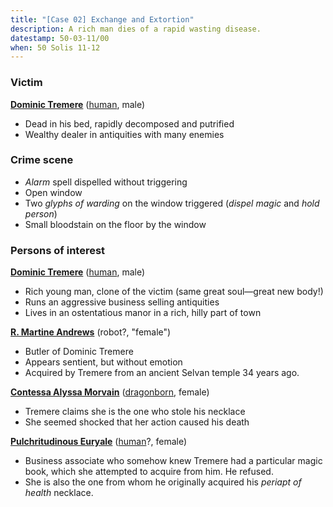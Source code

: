 ```yaml
---
title: "[Case 02] Exchange and Extortion"
description: A rich man dies of a rapid wasting disease.
datestamp: 50-03-11/00
when: 50 Solis 11-12
---
```


### Victim

**[Dominic Tremere](../dossiers/dominic-tremere)** ([human](../creatures/humans), male)
* Dead in his bed, rapidly decomposed and putrified
* Wealthy dealer in antiquities with many enemies

### Crime scene

* *Alarm* spell dispelled without triggering
* Open window
* Two *glyphs of warding* on the window triggered (*dispel magic* and *hold person*)
* Small bloodstain on the floor by the window

### Persons of interest

**[Dominic Tremere](../dossiers/dominic-tremere)** ([human](../creatures/humans), male)
* Rich young man, clone of the victim (same great soul—great new body!)
* Runs an aggressive business selling antiquities
* Lives in an ostentatious manor in a rich, hilly part of town

**[R. Martine Andrews](../relics/warforged)** (robot?, "female")
* Butler of Dominic Tremere
* Appears sentient, but without emotion
* Acquired by Tremere from an ancient Selvan temple 34 years ago.

**[Contessa Alyssa Morvain](../dossiers/contessa-morvain)** ([dragonborn](../creatures/dragonborn), female)
* Tremere claims she is the one who stole his necklace
* She seemed shocked that her action caused his death

**[Pulchritudinous Euryale](../dossiers/pulchritudinous-euryale)** ([human](../creatures/humans)?, female)
* Business associate who somehow knew Tremere had a particular magic book, which she attempted to acquire from him. He refused.
* She is also the one from whom he originally acquired his *periapt of health* necklace.
